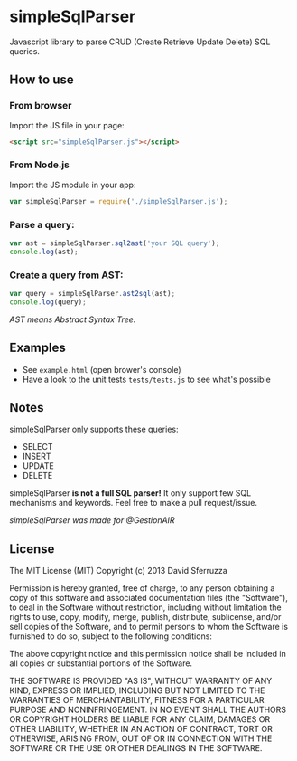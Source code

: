 simpleSqlParser
===============

Javascript library to parse CRUD (Create Retrieve Update Delete) SQL queries.

## How to use

### From browser

Import the JS file in your page:

```html
<script src="simpleSqlParser.js"></script>
```

### From Node.js

Import the JS module in your app:

```js
var simpleSqlParser = require('./simpleSqlParser.js');
```

### Parse a query:

```js
var ast = simpleSqlParser.sql2ast('your SQL query');
console.log(ast);
```

### Create a query from AST:

```js
var query = simpleSqlParser.ast2sql(ast);
console.log(query);
```

*AST means Abstract Syntax Tree.*

## Examples

* See `example.html` (open brower's console)
* Have a look to the unit tests `tests/tests.js` to see what's possible

## Notes

simpleSqlParser only supports these queries:
* SELECT
* INSERT
* UPDATE
* DELETE

simpleSqlParser **is not a full SQL parser!**
It only support few SQL mechanisms and keywords.
Feel free to make a pull request/issue.

*simpleSqlParser was made for @GestionAIR*

## License

The MIT License (MIT)
Copyright (c) 2013 David Sferruzza
 
Permission is hereby granted, free of charge, to any person obtaining a copy of this software and associated documentation files (the "Software"), to deal in the Software without restriction, including without limitation the rights to use, copy, modify, merge, publish, distribute, sublicense, and/or sell copies of the Software, and to permit persons to whom the Software is furnished to do so, subject to the following conditions:
 
The above copyright notice and this permission notice shall be included in all copies or substantial portions of the Software.
 
THE SOFTWARE IS PROVIDED "AS IS", WITHOUT WARRANTY OF ANY KIND, EXPRESS OR IMPLIED, INCLUDING BUT NOT LIMITED TO THE WARRANTIES OF MERCHANTABILITY, FITNESS FOR A PARTICULAR PURPOSE AND NONINFRINGEMENT. IN NO EVENT SHALL THE AUTHORS OR COPYRIGHT HOLDERS BE LIABLE FOR ANY CLAIM, DAMAGES OR OTHER LIABILITY, WHETHER IN AN ACTION OF CONTRACT, TORT OR OTHERWISE, ARISING FROM, OUT OF OR IN CONNECTION WITH THE SOFTWARE OR THE USE OR OTHER DEALINGS IN THE SOFTWARE.

